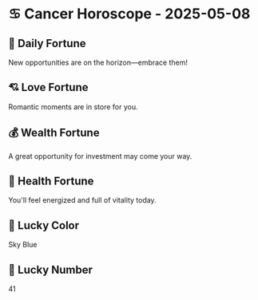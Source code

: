 # ♋ Cancer Horoscope - 2025-05-08

## 🎯 Daily Fortune

New opportunities are on the horizon—embrace them!

## 💘 Love Fortune

Romantic moments are in store for you.

## 💰 Wealth Fortune

A great opportunity for investment may come your way.

## 🌱 Health Fortune

You'll feel energized and full of vitality today.

## 🎨 Lucky Color

Sky Blue

## 🔢 Lucky Number

41
